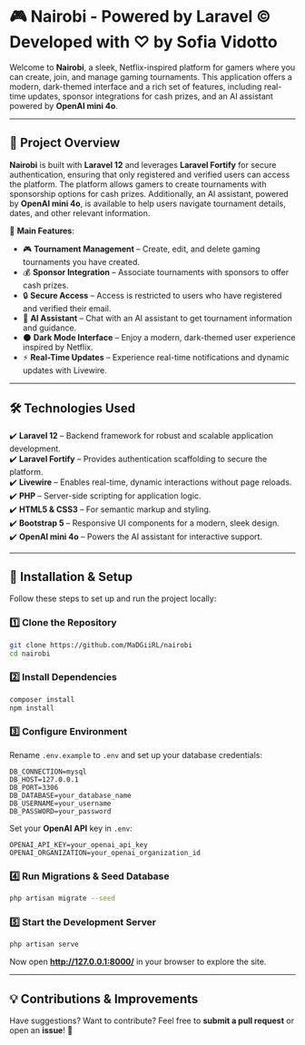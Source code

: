 # 🎮 Nairobi - Powered by Laravel © Developed with ♡ by Sofia Vidotto

Welcome to **Nairobi**, a sleek, Netflix-inspired platform for gamers where you can create, join, and manage gaming tournaments. This application offers a modern, dark-themed interface and a rich set of features, including real-time updates, sponsor integrations for cash prizes, and an AI assistant powered by **OpenAI mini 4o**.

---

## 🎨 Project Overview

**Nairobi** is built with **Laravel 12** and leverages **Laravel Fortify** for secure authentication, ensuring that only registered and verified users can access the platform. The platform allows gamers to create tournaments with sponsorship options for cash prizes. Additionally, an AI assistant, powered by **OpenAI mini 4o**, is available to help users navigate tournament details, dates, and other relevant information.

📌 **Main Features**:  
- 🎮 **Tournament Management** – Create, edit, and delete gaming tournaments you have created.  
- 💰 **Sponsor Integration** – Associate tournaments with sponsors to offer cash prizes.  
- 🔒 **Secure Access** – Access is restricted to users who have registered and verified their email.  
- 🤖 **AI Assistant** – Chat with an AI assistant to get tournament information and guidance.  
- 🌑 **Dark Mode Interface** – Enjoy a modern, dark-themed user experience inspired by Netflix.  
- ⚡ **Real-Time Updates** – Experience real-time notifications and dynamic updates with Livewire.

---

## 🛠️ Technologies Used

✔️ **Laravel 12** – Backend framework for robust and scalable application development.  
✔️ **Laravel Fortify** – Provides authentication scaffolding to secure the platform.  
✔️ **Livewire** – Enables real-time, dynamic interactions without page reloads.  
✔️ **PHP** – Server-side scripting for application logic.  
✔️ **HTML5 & CSS3** – For semantic markup and styling.  
✔️ **Bootstrap 5** – Responsive UI components for a modern, sleek design.  
✔️ **OpenAI mini 4o** – Powers the AI assistant for interactive support.

---

## 👅 Installation & Setup

Follow these steps to set up and run the project locally:

### 1️⃣ Clone the Repository  
```bash
git clone https://github.com/MaDGiiRL/nairobi
cd nairobi
```

### 2️⃣ Install Dependencies  
```bash
composer install
npm install
```

### 3️⃣ Configure Environment  
Rename `.env.example` to `.env` and set up your database credentials:  
```env
DB_CONNECTION=mysql
DB_HOST=127.0.0.1
DB_PORT=3306
DB_DATABASE=your_database_name
DB_USERNAME=your_username
DB_PASSWORD=your_password
```

Set your **OpenAI API** key in `.env`:  
```env
OPENAI_API_KEY=your_openai_api_key
OPENAI_ORGANIZATION=your_openai_organization_id
```

### 4️⃣ Run Migrations & Seed Database  
```bash
php artisan migrate --seed
```

### 5️⃣ Start the Development Server  
```bash
php artisan serve
```

Now open **http://127.0.0.1:8000/** in your browser to explore the site.

---

## 💡 Contributions & Improvements

Have suggestions? Want to contribute? Feel free to **submit a pull request** or open an **issue**! 🚀

